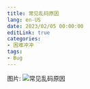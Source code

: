 ```yaml
---
title: 常见乱码原因
lang: en-US
date: 2023/02/05 00:00:00
editLink: true
categories: 
- 困难冲冲
tags: 
- Bug
---
```


图片: ![常见乱码原因](https://cdn.jsdelivr.net/gh/ZackZheng-xy/picGallery/imgs/乱码.jpg) 
